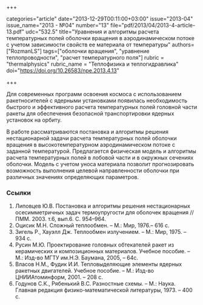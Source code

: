 +++

categories="article"
date="2013-12-29T00:11:00+03:00"
issue="2013-04"
issue_name="2013 - №04"
number="13"
file="pdf/2013/04/2013-4-article-13.pdf"
udc="532.5"
title="Уравнения и алгоритмы расчета температурных полей оболочки вращения в аэродинамическом потоке с учетом зависимости свойств ее материала от температуры"
authors=["RozmanLS"]
tags=["оболочки вращения", "уравнение теплопроводности", "расчет температурного поля"]
rubric = "thermalphysics"
rubric_name = "Теплофизика и теплогидравлика"
doi="https://doi.org/10.26583/npe.2013.4.13"

+++

Для современных программ освоения космоса с использованием ракетносителей с ядерными установками появилась необходимость быстрого и эффективного расчета температурных полей головной части ракеты для обеспечения безопасной транспортировки ядерных установок на орбиту.

В работе рассматриваются постановка и алгоритмы решения нестационарной задачи расчета температурных полей оболочки вращения в высокотемпературном аэродинамическом потоке с заданной температурой. Предлагается физическая модель и алгоритмы расчета температурных полей в лобовой части и в окружных сечениях оболочки. Модель с учетом уноса материала позволит прогнозировать возможность выполнения целевой направленности оболочки при различных значениях определяющих параметров.

### Ссылки

1. Липовцев Ю.В. Постановка и алгоритмы решения нестационарных осесимметричных задач термоупругости для оболочек вращения //ПММ. 2003. т.6, вып.6. С. 954–964.
2. Оцисик М.Н. Сложный теплообмен. – М.: Мир, 1976.– 616 с.
3. Зигель Р., Хауэлл Дж. Теплообмен излучением. – М.: Мир, 1975. – 934 с.
4. Русин М.Ю. Проектирование головных обтекателей ракет из керамических и композиционных материалов. Учебное пособие. – М.: Изд-во МГТУ им.Н.Э. Баумана, 2005, – 64с.
5. Власов Н.М., Фудик И.И. Тепловыделяющие элементы ядерных ракетных двигателей. Учебное пособие. – М.: Изд-во ЦНИИАтоминформ, 2001. – 208 с.
6. Годунов С.К., Рябенький В.С. Разностные схемы. – М.: Наука. Главная редакция физико-математической литературы, 1973. – 400 с.
